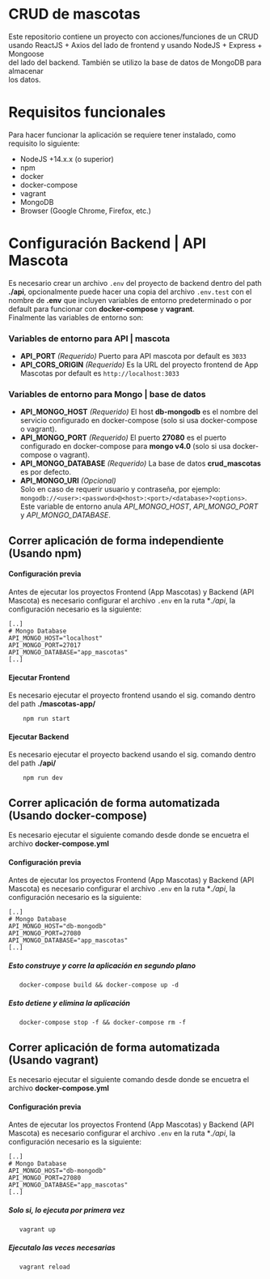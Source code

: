 # CRUD de mascotas
Este repositorio contiene un proyecto con acciones/funciones de un CRUD <br>
usando ReactJS + Axios del lado de frontend y usando NodeJS + Express + Mongoose <br>
del lado del backend. También se utilizo la base de datos de MongoDB para almacenar <br>
los datos.

# Requisitos funcionales
Para hacer funcionar la aplicación se requiere tener instalado, como requisito lo siguiente:
* NodeJS +14.x.x (o superior)
* npm
* docker
* docker-compose
* vagrant
* MongoDB
* Browser (Google Chrome, Firefox, etc.)

# Configuración Backend | API Mascota
Es necesario crear un archivo `.env` del proyecto de backend dentro del path **./api**, opcionalmente puede hacer una copia del archivo `.env.test` con el nombre de **.env** que incluyen variables de entorno predeterminado o por default para funcionar con **docker-compose** y **vagrant**. <br> 
Finalmente las variables de entorno son: 
### Variables de entorno para API | mascota
*  **API_PORT** *(Requerido)* Puerto para API mascota por default es `3033`
*  **API_CORS_ORIGIN** *(Requerido)* Es la URL del proyecto frontend de App Mascotas por default es `http://localhost:3033`

### Variables de entorno para Mongo | base de datos
*  **API_MONGO_HOST** *(Requerido)* El host **db-mongodb** es el nombre del servicio configurado en docker-compose (solo si usa docker-compose o vagrant). 
*  **API_MONGO_PORT** *(Requerido)* El puerto **27080** es el puerto configurado en docker-compose para **mongo v4.0** (solo si usa docker-compose o vagrant).
*  **API_MONGO_DATABASE** *(Requerido)* La base de datos **crud_mascotas** es por defecto.
*  **API_MONGO_URI** *(Opcional)* <br/> Solo en caso de requerir usuario y contraseña, por ejemplo: `mongodb://<user>:<password>@<host>:<port>/<database>?<options>`. Este variable de entorno anula *API_MONGO_HOST*, *API_MONGO_PORT* y *API_MONGO_DATABASE*. 

## Correr aplicación de forma independiente (Usando npm)
#### Configuración previa
Antes de ejecutar los proyectos Frontend (App Mascotas) y Backend (API Mascota) es necesario configurar el archivo `.env` en la ruta **./api*, la configuración necesario es la siguiente:
```text
[..]
# Mongo Database
API_MONGO_HOST="localhost"
API_MONGO_PORT=27017
API_MONGO_DATABASE="app_mascotas"
[..]
```

#### Ejecutar Frontend
Es necesario ejecutar el proyecto frontend usando el sig. comando dentro del path **./mascotas-app/**
```shell
    npm run start
```

#### Ejecutar Backend
Es necesario ejecutar el proyecto backend usando el sig. comando dentro del path **./api/**
```shell
    npm run dev
```

## Correr aplicación de forma automatizada (Usando docker-compose)
Es necesario ejecutar el siguiente comando desde donde se encuetra el archivo **docker-compose.yml** 

#### Configuración previa
Antes de ejecutar los proyectos Frontend (App Mascotas) y Backend (API Mascota) es necesario configurar el archivo `.env` en la ruta **./api*, la configuración necesario es la siguiente:
```text
[..]
# Mongo Database
API_MONGO_HOST="db-mongodb"
API_MONGO_PORT=27080
API_MONGO_DATABASE="app_mascotas"
[..]
```

##### Esto construye y corre la aplicación en segundo plano
```shell
   docker-compose build && docker-compose up -d
```

##### Esto detiene y elimina la aplicación
```shell
   docker-compose stop -f && docker-compose rm -f
```

## Correr aplicación de forma automatizada (Usando vagrant)
Es necesario ejecutar el siguiente comando desde donde se encuetra el archivo **docker-compose.yml** 

#### Configuración previa
Antes de ejecutar los proyectos Frontend (App Mascotas) y Backend (API Mascota) es necesario configurar el archivo `.env` en la ruta **./api*, la configuración necesario es la siguiente:
```text
[..]
# Mongo Database
API_MONGO_HOST="db-mongodb"
API_MONGO_PORT=27080
API_MONGO_DATABASE="app_mascotas"
[..]
```

##### Solo si, lo ejecuta por primera vez
```shell
   vagrant up 
```

##### Ejecutalo las veces necesarias
```shell
   vagrant reload 
```
